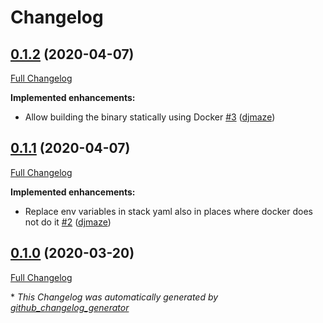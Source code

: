 # Changelog

## [0.1.2](https://github.com/djmaze/swm/tree/0.1.2) (2020-04-07)

[Full Changelog](https://github.com/djmaze/swm/compare/0.1.1...0.1.2)

**Implemented enhancements:**

- Allow building the binary statically using Docker [\#3](https://github.com/djmaze/swm/pull/3) ([djmaze](https://github.com/djmaze))

## [0.1.1](https://github.com/djmaze/swm/tree/0.1.1) (2020-04-07)

[Full Changelog](https://github.com/djmaze/swm/compare/0.1.0...0.1.1)

**Implemented enhancements:**

- Replace env variables in stack yaml also in places where docker does not do it [\#2](https://github.com/djmaze/swm/pull/2) ([djmaze](https://github.com/djmaze))

## [0.1.0](https://github.com/djmaze/swm/tree/0.1.0) (2020-03-20)

[Full Changelog](https://github.com/djmaze/swm/compare/c28e8ff0a2aa6e94e095f6bb05a373b62b2ad0ae...0.1.0)



\* *This Changelog was automatically generated by [github_changelog_generator](https://github.com/github-changelog-generator/github-changelog-generator)*
